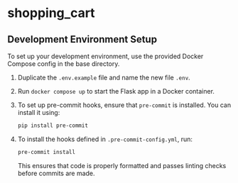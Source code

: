 # shopping_cart

## Development Environment Setup

To set up your development environment, use the provided Docker Compose config in the base directory.

1. Duplicate the `.env.example` file and name the new file `.env`.

2. Run `docker compose up` to start the Flask app in a Docker container.

3. To set up pre-commit hooks, ensure that `pre-commit` is installed. You can install it using:

   ```bash
   pip install pre-commit
   ```

4. To install the hooks defined in `.pre-commit-config.yml`, run:

   ```bash
   pre-commit install
   ```
   This ensures that code is properly formatted and passes linting checks before commits are made.
